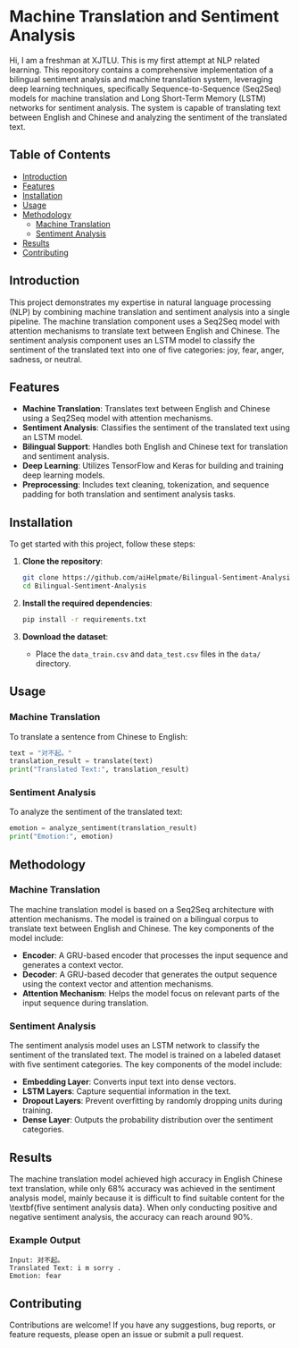 #  Machine Translation and Sentiment Analysis

Hi, I am a freshman at XJTLU. This is my first attempt at NLP related learning. This repository contains a comprehensive implementation of a bilingual sentiment analysis and machine translation system, leveraging deep learning techniques, specifically Sequence-to-Sequence (Seq2Seq) models for machine translation and Long Short-Term Memory (LSTM) networks for sentiment analysis. The system is capable of translating text between English and Chinese and analyzing the sentiment of the translated text.

## Table of Contents

- [Introduction](#introduction)
- [Features](#features)
- [Installation](#installation)
- [Usage](#usage)
- [Methodology](#methodology)
  - [Machine Translation](#machine-translation)
  - [Sentiment Analysis](#sentiment-analysis)
- [Results](#results)
- [Contributing](#contributing)

## Introduction

This project demonstrates my expertise in natural language processing (NLP) by combining machine translation and sentiment analysis into a single pipeline. The machine translation component uses a Seq2Seq model with attention mechanisms to translate text between English and Chinese. The sentiment analysis component uses an LSTM model to classify the sentiment of the translated text into one of five categories: joy, fear, anger, sadness, or neutral.

## Features

- **Machine Translation**: Translates text between English and Chinese using a Seq2Seq model with attention mechanisms.
- **Sentiment Analysis**: Classifies the sentiment of the translated text using an LSTM model.
- **Bilingual Support**: Handles both English and Chinese text for translation and sentiment analysis.
- **Deep Learning**: Utilizes TensorFlow and Keras for building and training deep learning models.
- **Preprocessing**: Includes text cleaning, tokenization, and sequence padding for both translation and sentiment analysis tasks.

## Installation

To get started with this project, follow these steps:

1. **Clone the repository**:
   ```bash
   git clone https://github.com/aiHelpmate/Bilingual-Sentiment-Analysis.git
   cd Bilingual-Sentiment-Analysis
   ```

2. **Install the required dependencies**:
   ```bash
   pip install -r requirements.txt
   ```

3. **Download the dataset**:
   - Place the `data_train.csv` and `data_test.csv` files in the `data/` directory.

## Usage

### Machine Translation

To translate a sentence from Chinese to English:

```python
text = "对不起。"
translation_result = translate(text)
print("Translated Text:", translation_result)
```

### Sentiment Analysis

To analyze the sentiment of the translated text:

```python
emotion = analyze_sentiment(translation_result)
print("Emotion:", emotion)
```

## Methodology

### Machine Translation

The machine translation model is based on a Seq2Seq architecture with attention mechanisms. The model is trained on a bilingual corpus to translate text between English and Chinese. The key components of the model include:

- **Encoder**: A GRU-based encoder that processes the input sequence and generates a context vector.
- **Decoder**: A GRU-based decoder that generates the output sequence using the context vector and attention mechanisms.
- **Attention Mechanism**: Helps the model focus on relevant parts of the input sequence during translation.

### Sentiment Analysis

The sentiment analysis model uses an LSTM network to classify the sentiment of the translated text. The model is trained on a labeled dataset with five sentiment categories. The key components of the model include:

- **Embedding Layer**: Converts input text into dense vectors.
- **LSTM Layers**: Capture sequential information in the text.
- **Dropout Layers**: Prevent overfitting by randomly dropping units during training.
- **Dense Layer**: Outputs the probability distribution over the sentiment categories.

## Results

The machine translation model achieved high accuracy in English Chinese text translation, while only 68% accuracy was achieved in the sentiment analysis model, mainly because it is difficult to find suitable content for the \textbf{five sentiment analysis data}. When only conducting positive and negative sentiment analysis, the accuracy can reach around 90%.

### Example Output

```plaintext
Input: 对不起。
Translated Text: i m sorry .
Emotion: fear
```

## Contributing

Contributions are welcome! If you have any suggestions, bug reports, or feature requests, please open an issue or submit a pull request.
